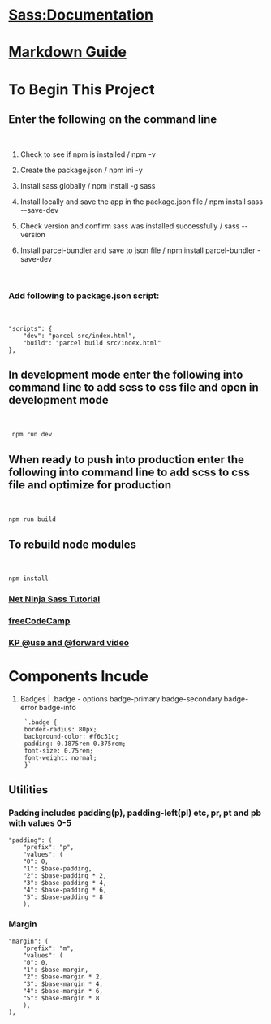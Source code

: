# [Sass:Documentation](https://sass-lang.com/documentation/)
# [Markdown Guide](https://www.markdownguide.org/)

# To Begin This Project

## Enter the following on the command line
<br>  

1. Check to see if npm is installed / npm -v

2. Create the package.json / npm ini -y

3. Install sass globally / npm install -g sass

4. Install locally and save the app in the package.json file / npm install sass --save-dev

5. Check version and confirm sass was installed successfully / sass --version

6. Install parcel-bundler and save to json file / npm install parcel-bundler -save-dev

<br>

### Add following to package.json script:
<br>
    
    "scripts": {
        "dev": "parcel src/index.html",
        "build": "parcel build src/index.html"
    },

## In development mode enter the following into command line to add scss to css file and open in development mode
<br>
    
     npm run dev

## When ready to push into production enter the following into command line to add scss to css file and optimize for production
<br>
    
    npm run build

## To rebuild node modules
<br>
    
    npm install

### [Net Ninja Sass Tutorial](https://www.youtube.com/watch?v=_kqN4hl9bGc)

### [freeCodeCamp](https://www.youtube.com/watch?v=_a5j7KoflTs)

### [KP @use and @forward video](https://www.youtube.com/watch?v=CR-a8upNjJ0)

# Components Incude

1. Badges | .badge - options badge-primary badge-secondary badge-error badge-info

        `.badge {
        border-radius: 80px;
        background-color: #f6c31c;
        padding: 0.1875rem 0.375rem;
        font-size: 0.75rem;
        font-weight: normal;
        }`


## Utilities

### Paddng includes padding(p), padding-left(pl) etc, pr, pt and pb with values 0-5

    "padding": (
        "prefix": "p",
        "values": (
        "0": 0,
        "1": $base-padding,
        "2": $base-padding * 2,
        "3": $base-padding * 4,
        "4": $base-padding * 6,
        "5": $base-padding * 8
        ),

### Margin

    "margin": (
        "prefix": "m",
        "values": (
        "0": 0,
        "1": $base-margin,
        "2": $base-margin * 2,
        "3": $base-margin * 4,
        "4": $base-margin * 6,
        "5": $base-margin * 8
        ),
    ),